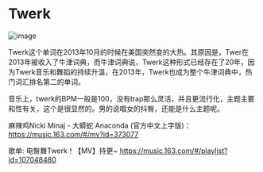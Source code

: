 # Twerk

![image](https://cdn.nlark.com/yuque/0/2021/jpeg/434684/1622042144836-41ebfe37-8cf7-4e3f-bbcc-9e21ee1b8d88.jpeg)



Twerk这个单词在2013年10月的时候在美国突然变的大热。其原因是，Twer在2013年被收入了牛津词典，而牛津词典说，Twerk这种形式已经存在了20年，因为Twerk音乐和舞蹈的持续升温，在2013年，Twerk也成为整个牛津词典中，热门词汇排名第二的单词。

音乐上，twerk的BPM一般是100，没有trap那么灵活，并且更流行化，主题主要和性有关，这个是很显然的。男的说唱女的抖臀，还能是什么主题呢。

麻辣鸡Nicki Minaj  - 大蟒蛇 Anaconda (官方中文上字版)：https://music.163.com/#/mv?id=373077

歌单: 电臀舞Twerk！【MV】持更~ https://music.163.com/#/playlist?id=107048480